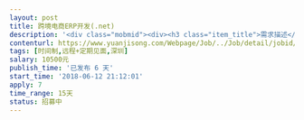 ```yaml
---                
layout: post       
title: 跨境电商ERP开发(.net)           
description: '<div class="mobmid"><div><h3 class="item_title">需求描述</h3><p>一、开发者的语言技能要求<br/>ASP.NET MVC   C#   Bootstrap   JQuery<br/> <br/>二、需求描述<br/>我们在外贸平台上销售产品，需要一个管理系统（ERP）来帮我们管理产品，需要大致有以下功能：<br/>一般管理系统的基本功能：<br/>	用户管理、登录、权限管理、系统日志管理<br/>产品开发管理<br/>	待开发产品的基本数据管理，包含参数，图片；<br/>	开发产品的基本状态变迁；<br/>	支持开发人员和审核人员对产品做基本的评论；<br/>产品数据的管理<br/>	产品的基本参数、产品的图片管理，产品的状态变迁；<br/>	完成产品刊登的制作（标题、关键词等的数据管理），并实现通过我们的ERP刊登到外贸平台（支持Amazon、eBay即可）<br/> <br/>三、人才要求<br/>	要求使用ASP.NET MVC技术，C#语言，使用Bootstrap + JQuery完成界面（普普通通的界面即可，不需要绚丽）；<br/> <br/>	我们会给到您一个前端的ERP界面模版，您参考模版完成UI即可；<br/>	我们提供简单的数据访问层组件，以及其他一些基础库方便您开发。<br/>	一般情况下，我们也会定义好模型，您按照我们的约定需求完成编码就行，简单的来说，不需要您花太多时间去理解我们的需求，您做好编码即可。<br/> <br/>四、参考产品<br/>	市面上成熟的ERP软件有易仓、通途等可作参考，但是我们自用的系统，比商用的会简单和简化很多。<br/>合作方式<br/>	最初，希望您能驻场开发（可以下班后或者周六日），我们按时间制计算报酬（前期双方需求都不明确的情况下，相信时间制对您更有保障，同时，希望驻场是为了前期双方更好的沟通）。后期大家合作熟练了，需求明确了，您远程工作驻场工作均可，按时间制按项目制也均可。<br/>        平台里填写的总工时和日薪预估其实不太准确，实际要做的需求也可能更多，相信我们合作好了可以作进一步沟通。</p></div><!--info end--></div>'     
contenturl: https://www.yuanjisong.com/Webpage/Job/../Job/detail/jobid/101567      
tags: [时间制,远程+定期见面,深圳]            
salary: 10500元          
publish_time: '已发布 6 天'         
start_time: '2018-06-12 21:12:01'           
apply: 7                   
time_range: 15天              
status: 招募中                  
---                 
```

